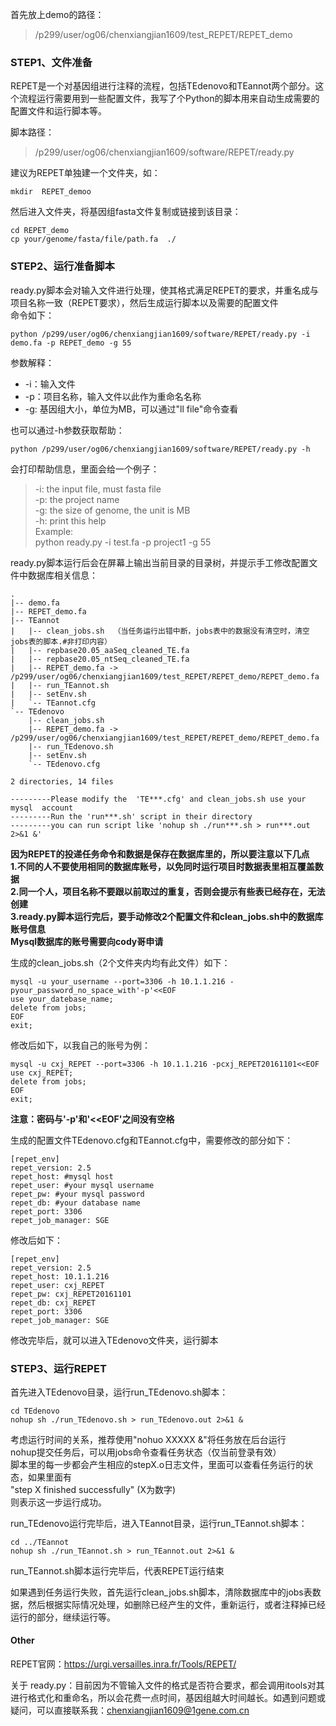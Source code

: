 首先放上demo的路径：  
> /p299/user/og06/chenxiangjian1609/test_REPET/REPET_demo

### STEP1、文件准备
REPET是一个对基因组进行注释的流程，包括TEdenovo和TEannot两个部分。这个流程运行需要用到一些配置文件，我写了个Python的脚本用来自动生成需要的配置文件和运行脚本等。  

脚本路径：  
>/p299/user/og06/chenxiangjian1609/software/REPET/ready.py  

建议为REPET单独建一个文件夹，如：  
```
mkdir  REPET_demoo
```  
然后进入文件夹，将基因组fasta文件复制或链接到该目录：  
```
cd REPET_demo  
cp your/genome/fasta/file/path.fa  ./
```
### STEP2、运行准备脚本  
ready.py脚本会对输入文件进行处理，使其格式满足REPET的要求，并重名成与项目名称一致（REPET要求），然后生成运行脚本以及需要的配置文件  
命令如下：  
```
python /p299/user/og06/chenxiangjian1609/software/REPET/ready.py -i demo.fa -p REPET_demo -g 55
```
参数解释：
- -i：输入文件  
- -p：项目名称，输入文件以此作为重命名名称
- -g: 基因组大小，单位为MB，可以通过"ll file"命令查看 

也可以通过-h参数获取帮助：
```
python /p299/user/og06/chenxiangjian1609/software/REPET/ready.py -h
```
会打印帮助信息，里面会给一个例子：
>-i: the input file, must  fasta file  
-p: the project name  
-g: the size of genome, the unit is MB  
-h: print this help  
Example:  
python ready.py -i test.fa -p project1 -g 55 

ready.py脚本运行后会在屏幕上输出当前目录的目录树，并提示手工修改配置文件中数据库相关信息：  
```
.
|-- demo.fa
|-- REPET_demo.fa
|-- TEannot
|   |-- clean_jobs.sh  （当任务运行出错中断，jobs表中的数据没有清空时，清空jobs表的脚本.#非打印内容）
|   |-- repbase20.05_aaSeq_cleaned_TE.fa
|   |-- repbase20.05_ntSeq_cleaned_TE.fa
|   |-- REPET_demo.fa -> /p299/user/og06/chenxiangjian1609/test_REPET/REPET_demo/REPET_demo.fa
|   |-- run_TEannot.sh
|   |-- setEnv.sh
|   `-- TEannot.cfg
`-- TEdenovo
    |-- clean_jobs.sh
    |-- REPET_demo.fa -> /p299/user/og06/chenxiangjian1609/test_REPET/REPET_demo/REPET_demo.fa
    |-- run_TEdenovo.sh
    |-- setEnv.sh
    `-- TEdenovo.cfg

2 directories, 14 files

---------Please modify the  'TE***.cfg' and clean_jobs.sh use your mysql  account
---------Run the 'run***.sh' script in their directory
---------you can run script like 'nohup sh ./run***.sh > run***.out 2>&1 &'

```
**因为REPET的投递任务命令和数据是保存在数据库里的，所以要注意以下几点**  
**1.不同的人不要使用相同的数据库账号，以免同时运行项目时数据表里相互覆盖数据**  
**2.同一个人，项目名称不要跟以前取过的重复，否则会提示有些表已经存在，无法创建**  
**3.ready.py脚本运行完后，要手动修改2个配置文件和clean_jobs.sh中的数据库账号信息**   
**Mysql数据库的账号需要向cody哥申请**


生成的clean_jobs.sh（2个文件夹内均有此文件）如下： 
```
mysql -u your_username --port=3306 -h 10.1.1.216 -pyour_password_no_space_with'-p'<<EOF
use your_datebase_name;
delete from jobs;
EOF
exit;
```
修改后如下，以我自己的账号为例： 
```
mysql -u cxj_REPET --port=3306 -h 10.1.1.216 -pcxj_REPET20161101<<EOF
use cxj_REPET;
delete from jobs;
EOF
exit;
```
**注意：密码与'-p'和'<<EOF'之间没有空格** 

生成的配置文件TEdenovo.cfg和TEannot.cfg中，需要修改的部分如下：
```
[repet_env]
repet_version: 2.5
repet_host: #mysql host
repet_user: #your mysql username
repet_pw: #your mysql password
repet_db: #your database name
repet_port: 3306
repet_job_manager: SGE
```  

修改后如下：  
```
[repet_env]
repet_version: 2.5
repet_host: 10.1.1.216
repet_user: cxj_REPET
repet_pw: cxj_REPET20161101
repet_db: cxj_REPET
repet_port: 3306
repet_job_manager: SGE
```  
修改完毕后，就可以进入TEdenovo文件夹，运行脚本  


### STEP3、运行REPET  
首先进入TEdenovo目录，运行run_TEdenovo.sh脚本：
```
cd TEdenovo
nohup sh ./run_TEdenovo.sh > run_TEdenovo.out 2>&1 &
```  
考虑运行时间的关系，推荐使用"nohuo XXXXX &"将任务放在后台运行  
nohup提交任务后，可以用jobs命令查看任务状态（仅当前登录有效）  
脚本里的每一步都会产生相应的stepX.o日志文件，里面可以查看任务运行的状态，如果里面有   
"step X finished successfully" (X为数字)  
则表示这一步运行成功。

run_TEdenovo运行完毕后，进入TEannot目录，运行run_TEannot.sh脚本：
```
cd ../TEannot
nohup sh ./run_TEannot.sh > run_TEannot.out 2>&1 &
```
run_TEannot.sh脚本运行完毕后，代表REPET运行结束 


如果遇到任务运行失败，首先运行clean_jobs.sh脚本，清除数据库中的jobs表数据，然后根据实际情况处理，如删除已经产生的文件，重新运行，或者注释掉已经运行的部分，继续运行等。  


#### Other  
REPET官网：https://urgi.versailles.inra.fr/Tools/REPET/  

关于 ready.py：目前因为不管输入文件的格式是否符合要求，都会调用itools对其进行格式化和重命名，所以会花费一点时间，基因组越大时间越长。如遇到问题或疑问，可以直接联系我：chenxiangjian1609@1gene.com.cn